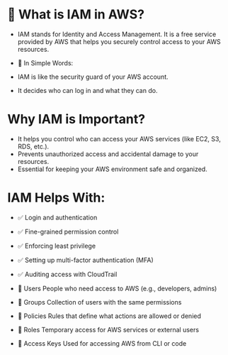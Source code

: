 # 🔐 What is IAM in AWS?

- IAM stands for Identity and Access Management.
It is a free service provided by AWS that helps you securely control access to your AWS resources.

- 🧠 In Simple Words:
- IAM is like the security guard of your AWS account.
- It decides who can log in and what they can do.

# Why IAM is Important?
- It helps you control who can access your AWS services (like EC2, S3, RDS, etc.).
- Prevents unauthorized access and accidental damage to your resources.
- Essential for keeping your AWS environment safe and organized.

# IAM Helps With:
- ✅ Login and authentication
- ✅ Fine-grained permission control
- ✅ Enforcing least privilege
- ✅ Setting up multi-factor authentication (MFA)
- ✅ Auditing access with CloudTrail


- 👤 Users	People who need access to AWS (e.g., developers, admins)

- 👥 Groups	Collection of users with the same permissions

- 🧾 Policies	Rules that define what actions are allowed or denied

- 🛂 Roles	Temporary access for AWS services or external users

- 🔑 Access Keys	Used for accessing AWS from CLI or code
